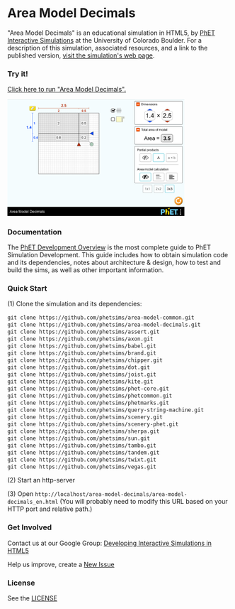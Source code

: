 Area Model Decimals
=============
"Area Model Decimals" is an educational simulation in HTML5, by <a href="https://phet.colorado.edu/" target="_blank">PhET Interactive Simulations</a>
at the University of Colorado Boulder.
For a description of this simulation, associated resources, and a link to the published version,
<a href="https://phet.colorado.edu/en/simulation/area-model-decimals" target="_blank">visit the simulation's web page</a>.

### Try it!

<a href="https://phet.colorado.edu/sims/html/area-model-decimals/latest/area-model-decimals_en.html" target="_blank">Click here to run "Area Model Decimals".</a>

<a href="https://phet.colorado.edu/sims/html/area-model-decimals/latest/area-model-decimals_en.html" target="_blank">
<img src="https://raw.githubusercontent.com/phetsims/area-model-decimals/master/assets/area-model-decimals-screenshot.png" alt="Screenshot" style="width: 400px;"/>
</a>

### Documentation
The <a href="http://bit.ly/phet-html5-development-overview" target="_blank">PhET Development Overview</a> is the most complete guide to PhET Simulation
Development. This guide includes how to obtain simulation code and its dependencies, notes about architecture & design, how to test and build
the sims, as well as other important information.

### Quick Start
(1) Clone the simulation and its dependencies:
```
git clone https://github.com/phetsims/area-model-common.git
git clone https://github.com/phetsims/area-model-decimals.git
git clone https://github.com/phetsims/assert.git
git clone https://github.com/phetsims/axon.git
git clone https://github.com/phetsims/babel.git
git clone https://github.com/phetsims/brand.git
git clone https://github.com/phetsims/chipper.git
git clone https://github.com/phetsims/dot.git
git clone https://github.com/phetsims/joist.git
git clone https://github.com/phetsims/kite.git
git clone https://github.com/phetsims/phet-core.git
git clone https://github.com/phetsims/phetcommon.git
git clone https://github.com/phetsims/phetmarks.git
git clone https://github.com/phetsims/query-string-machine.git
git clone https://github.com/phetsims/scenery.git
git clone https://github.com/phetsims/scenery-phet.git
git clone https://github.com/phetsims/sherpa.git
git clone https://github.com/phetsims/sun.git
git clone https://github.com/phetsims/tambo.git
git clone https://github.com/phetsims/tandem.git
git clone https://github.com/phetsims/twixt.git
git clone https://github.com/phetsims/vegas.git
```
(2) Start an http-server

(3) Open `http://localhost/area-model-decimals/area-model-decimals_en.html` (You will probably need to modify this URL based on your HTTP port and relative path.)

### Get Involved

Contact us at our Google Group: <a href="http://groups.google.com/forum/#!forum/developing-interactive-simulations-in-html5" target="_blank">Developing Interactive Simulations in HTML5</a>

Help us improve, create a <a href="http://github.com/phetsims/area-model-decimals/issues/new" target="_blank">New Issue</a>

### License
See the <a href="https://github.com/phetsims/area-model-decimals/blob/master/LICENSE" target="_blank">LICENSE</a>

